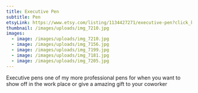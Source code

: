 ```yaml
---
title: Executive Pen
subtitle: Pen
etsyLink: https://www.etsy.com/listing/1134427271/executive-pen?click_key=9e6e7674502e169db1c4fc66a19bf56324418016%3A1134427271&click_sum=1657975f&ref=shop_home_active_5&frs=1
thumbnail: /images/uploads/img_7210.jpg
images:
  - image: /images/uploads/img_7210.jpg
  - image: /images/uploads/img_7156.jpg
  - image: /images/uploads/img_7199.jpg
  - image: /images/uploads/img_7181.jpg
  - image: /images/uploads/img_7205.jpg
---
```

<!--StartFragment-->

Executive pens one of my more professional pens for when you want to show off in the work place or give a amazing gift to your coworker

<!--EndFragment-->
